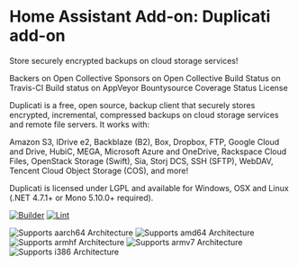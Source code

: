 # Home Assistant Add-on: Duplicati add-on

Store securely encrypted backups on cloud storage services!

Backers on Open Collective Sponsors on Open Collective Build Status on Travis-CI Build status on AppVeyor Bountysource Coverage Status License

Duplicati is a free, open source, backup client that securely stores encrypted, incremental, compressed backups on cloud storage services and remote file servers. It works with:

   Amazon S3, IDrive e2, Backblaze (B2), Box, Dropbox, FTP, Google Cloud and Drive, HubiC, MEGA, Microsoft Azure and OneDrive, Rackspace Cloud Files, OpenStack Storage (Swift), Sia, Storj DCS, SSH (SFTP), WebDAV, Tencent Cloud Object Storage (COS), and more!

Duplicati is licensed under LGPL and available for Windows, OSX and Linux (.NET 4.7.1+ or Mono 5.10.0+ required).

[![Builder](https://github.com/adrianoamalfi/ha-addons/actions/workflows/builder.yaml/badge.svg)](https://github.com/adrianoamalfi/ha-addons/actions/workflows/builder.yaml)
[![Lint](https://github.com/adrianoamalfi/ha-addons/actions/workflows/lint.yaml/badge.svg)](https://github.com/adrianoamalfi/ha-addons/actions/workflows/lint.yaml)

![Supports aarch64 Architecture][aarch64-shield]
![Supports amd64 Architecture][amd64-shield]
![Supports armhf Architecture][armhf-shield]
![Supports armv7 Architecture][armv7-shield]
![Supports i386 Architecture][i386-shield]

[aarch64-shield]: https://img.shields.io/badge/aarch64-yes-green.svg
[amd64-shield]: https://img.shields.io/badge/amd64-yes-green.svg
[armhf-shield]: https://img.shields.io/badge/armhf-yes-green.svg
[armv7-shield]: https://img.shields.io/badge/armv7-yes-green.svg
[i386-shield]: https://img.shields.io/badge/i386-yes-green.svg
